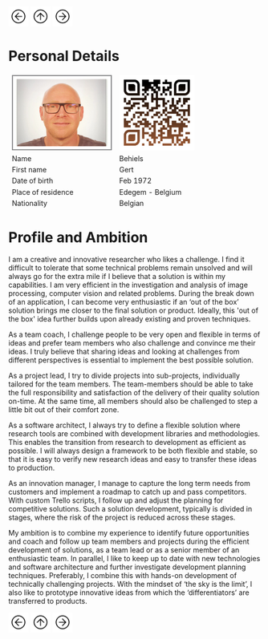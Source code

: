 <a href="index.html"><img src="images/prev.png" width="40" height="40"></a>
<a href="index.html"><img src="images/back.png" width="40" height="40"></a>
<a href="Education.html"><img src="images/next.png" width="40" height="40"></a>

# Personal Details 

<table class="tg">
<thead>
  <tr>
    <td class="tg-73oq"><a href="https://gearlux.github.io/"><img src="images/Profile.png" width="200" height="150"></a></td>
    <td class="tg-73oq"><a href="https://gearlux.github.io/">
                        <img src="images/qr-code.png" width="150" height="150"></a></td>
  </tr>
  <tr>
    <td class="tg-73oq">Name</td>
    <td class="tg-73oq">Behiels</td>
  </tr>
  <tr>
    <td class="tg-73oq">First name</td>
    <td class="tg-73oq">Gert</td>
  </tr>
  <tr>
    <td class="tg-73oq">Date of birth</td>
    <td class="tg-73oq">Feb 1972</td>
  </tr>
  <tr>
    <td class="tg-73oq">Place of residence</td>
    <td class="tg-73oq">Edegem - Belgium</td>
  </tr>
  <tr>
    <td class="tg-73oq">Nationality</td>
    <td class="tg-73oq">Belgian</td>
  </tr>
</thead>
</table>

# Profile and Ambition

I am a creative and innovative researcher who likes a challenge. 
I find it difficult to tolerate that some technical problems remain unsolved and will always go for the extra mile if I believe that a solution is within my capabilities. 
I am very efficient in the investigation and analysis of image processing, computer vision and related problems. 
During the break down of an application, I can become very enthusiastic if an ‘out of the box’ solution brings me closer to the final solution or product.
Ideally, this 'out of the box' idea further builds upon already existing and proven techniques.

As a team coach, I challenge people to be very open and flexible in terms of ideas and prefer team members who also challenge and convince me their ideas. 
I truly believe that sharing ideas and looking at challenges from different perspectives is essential to implement the best possible solution. 

As a project lead, I try to divide projects into sub-projects, individually tailored for the team members.
The team-members should be able to take the full responsibility and satisfaction of the delivery of their quality solution on-time. 
At the same time, all members should also be challenged to step a little bit out of their comfort zone.

As a software architect, I always try to define a flexible solution where research tools are combined with development libraries and methodologies.
This enables the transition from research to development as efficient as possible. 
I will always design a framework to be both flexible and stable, so that it is easy to verify new research ideas and easy to transfer these ideas to production.

As an innovation manager, I manage to capture the long term needs from customers and implement a roadmap to catch up and pass competitors. 
With custom Trello scripts, I follow up and adjust the planning for competitive solutions. 
Such a solution development, typically is divided in stages, where the risk of the project is reduced across these stages.

My ambition is to combine my experience to identify future opportunities and coach and follow up team members and projects during the efficient development of solutions, as a team lead or as a senior member of an enthusiastic team.
In parallel, I like to keep up to date with new technologies and software architecture and further investigate development planning techniques. 
Preferably, I combine this with hands-on development of technically challenging projects.
With the mindset of ‘the sky is the limit’, I also like to prototype innovative ideas from which the ‘differentiators’ are transferred to products.

<a href="index.html"><img src="images/prev.png" width="40" height="40"></a>
<a href="index.html"><img src="images/back.png" width="40" height="40"></a>
<a href="Education.html"><img src="images/next.png" width="40" height="40"></a>

